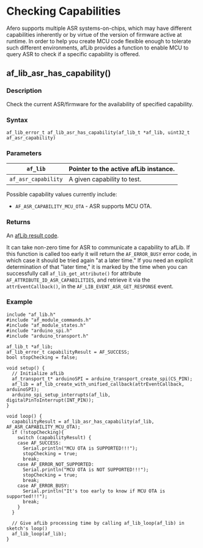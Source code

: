 # Checking Capabilities

Afero supports multiple ASR systems-on-chips, which may have different capabilities inherently or by virtue of the version of firmware active at runtime. In order to help you create MCU code flexible enough to tolerate such different environments, afLib provides a function to enable MCU to query ASR to check if a specific capability is offered.

## af_lib_asr_has_capability()

### Description

Check the current ASR/firmware for the availability of specified capability.

### Syntax

```
af_lib_error_t af_lib_asr_has_capability(af_lib_t *af_lib, uint32_t af_asr_capability)
```

### Parameters

| `af_lib`            | Pointer to the active afLib instance. |
| ------------------- | ------------------------------------- |
| `af_asr_capability` | A given capability to test.           |

Possible capability values currently include:

- `AF_ASR_CAPABILITY_MCU_OTA` - ASR supports MCU OTA.

### Returns

An [afLib result code](https://developer.afero.io/afLibErrors).

It can take non-zero time for ASR to communicate a capability to afLib. If this function is called too early it will return the `AF_ERROR_BUSY` error code, in which case it should be tried again "at a later time."
If you need an explicit determination of that "later time," it is marked by the time when you can successfully call `af_lib_get_attribute()` for attribute `AF_ATTRIBUTE_ID_ASR_CAPABILITIES`, and retrieve it via the `attrEventCallback()`, in the `AF_LIB_EVENT_ASR_GET_RESPONSE` event.



### Example



```
include "af_lib.h"
#include "af_module_commands.h"
#include "af_module_states.h"
#include "arduino_spi.h"
#include "arduino_transport.h"

af_lib_t *af_lib;
af_lib_error_t capabilityResult = AF_SUCCESS;
bool stopChecking = false;

void setup() {
  // Initialize afLib
  af_transport_t* arduinoSPI = arduino_transport_create_spi(CS_PIN);
  af_lib = af_lib_create_with_unified_callback(attrEventCallback, arduinoSPI);
  arduino_spi_setup_interrupts(af_lib, digitalPinToInterrupt(INT_PIN));
}

void loop() {
  capabilityResult = af_lib_asr_has_capability(af_lib, AF_ASR_CAPABILITY_MCU_OTA);
  if (!stopChecking){
    switch (capabilityResult) {
    case AF_SUCCESS:
      Serial.println("MCU OTA is SUPPORTED!!!");
      stopChecking = true;
      break;
    case AF_ERROR_NOT_SUPPORTED:
      Serial.println("MCU OTA is NOT SUPPORTED!!!");
      stopChecking = true;
      break;
    case AF_ERROR_BUSY:
      Serial.println("It's too early to know if MCU OTA is supported!!!");
      break;
    }
  }

  // Give afLib processing time by calling af_lib_loop(af_lib) in sketch's loop()
  af_lib_loop(af_lib);
}
```